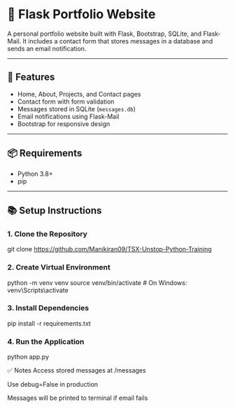 # 📁 Flask Portfolio Website

A personal portfolio website built with Flask, Bootstrap, SQLite, and Flask-Mail. It includes a contact form that stores messages in a database and sends an email notification.

---

## 🚀 Features

- Home, About, Projects, and Contact pages
- Contact form with form validation
- Messages stored in SQLite (`messages.db`)
- Email notifications using Flask-Mail
- Bootstrap for responsive design

---

## 📦 Requirements

- Python 3.8+
- pip

---

## 📚 Setup Instructions

### 1. Clone the Repository
git clone https://github.com/Manikiran09/TSX-Unstop-Python-Training
### 2. Create Virtual Environment
python -m venv venv
source venv/bin/activate   # On Windows: venv\Scripts\activate
### 3. Install Dependencies
pip install -r requirements.txt
### 4. Run the Application
python app.py

✅ Notes
Access stored messages at /messages

Use debug=False in production

Messages will be printed to terminal if email fails
